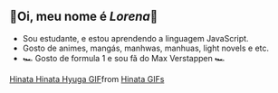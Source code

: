 ## 🌻Oi, meu nome é _Lorena_🌻

- Sou estudante, e estou aprendendo a linguagem JavaScript.
- Gosto de animes, mangás, manhwas, manhuas, light novels e etc.
- 🏎️ Gosto de formula 1 e sou fã do Max Verstappen 🏎️

<div class="tenor-gif-embed" data-postid="24920919" data-share-method="host" data-aspect-ratio="0.790625" data-width="100%"><a href="https://tenor.com/view/hinata-hinata-hyuga-naruto-waifu-cute-gif-24920919">Hinata Hinata Hyuga GIF</a>from <a href="https://tenor.com/search/hinata-gifs">Hinata GIFs</a></div> <script type="text/javascript" async src="https://tenor.com/embed.js"></script>
